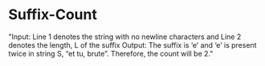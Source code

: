 # Suffix-Count
"Input: Line 1 denotes the string with no newline characters and Line 2 denotes the length, L of the suffix
Output: The suffix is ‘e’ and ‘e’ is present twice in string S, “et tu, brute”. Therefore, the count will be 2."
